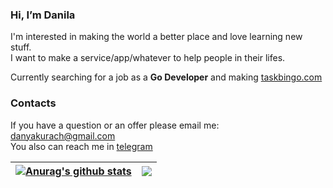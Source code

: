 ### Hi, I’m Danila

I'm interested in making the world a better place and love learning new stuff.  
I want to make a service/app/whatever to help people in their lifes. 

Currently searching for a job as a **Go Developer** and making [taskbingo.com](https://taskbingo.com)

### Contacts

If you have a question or an offer please email me: danyakurach@gmail.com  
You also can reach me in [telegram](https://t.me/dupreehkuda)

| <a href="https://github.com/anuraghazra/github-readme-stats"><img align="center" src="https://github-readme-stats.vercel.app/api?username=dupreehkuda&count_private=true&show_icons=true&theme=algolia" alt="Anurag's github stats" /></a> | <a href="https://github.com/anuraghazra/github-readme-stats"><img align="center" src="https://github-readme-stats.vercel.app/api/top-langs/?username=dupreehkuda&layout=compact&langs_count=8&exclude_repo=cv&theme=algolia" /></a> |
| ------------------------------------------------------------------------------------------------------------------------------------------------------------------------------------------------------------------------------------------ | ---------------------------------------------------------------------------------------------------------------------------------------------------------------------------------------------------- |
